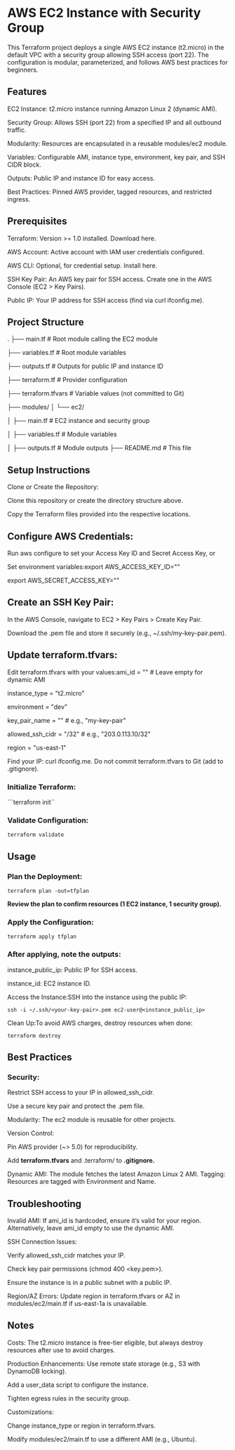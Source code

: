 # AWS EC2 Instance with Security Group
This Terraform project deploys a single AWS EC2 instance (t2.micro) in the default VPC with a security group allowing SSH access (port 22). The configuration is modular, parameterized, and follows AWS best practices for beginners.

## Features

EC2 Instance: t2.micro instance running Amazon Linux 2 (dynamic AMI).

Security Group: Allows SSH (port 22) from a specified IP and all outbound traffic.

Modularity: Resources are encapsulated in a reusable modules/ec2 module.

Variables: Configurable AMI, instance type, environment, key pair, and SSH CIDR block.

Outputs: Public IP and instance ID for easy access.

Best Practices: Pinned AWS provider, tagged resources, and restricted ingress.

## Prerequisites

Terraform: Version >= 1.0 installed. Download here.

AWS Account: Active account with IAM user credentials configured.

AWS CLI: Optional, for credential setup. Install here.

SSH Key Pair: An AWS key pair for SSH access. Create one in the AWS Console (EC2 > Key Pairs).

Public IP: Your IP address for SSH access (find via curl ifconfig.me).

## Project Structure
.
├── main.tf              # Root module calling the EC2 module

├── variables.tf         # Root module variables

├── outputs.tf           # Outputs for public IP and instance ID

├── terraform.tf         # Provider configuration

├── terraform.tfvars     # Variable values (not committed to Git)

├── modules/
│   └── ec2/

│       ├── main.tf      # EC2 instance and security group

│       ├── variables.tf # Module variables

│       ├── outputs.tf   # Module outputs
├── README.md            # This file

## Setup Instructions

Clone or Create the Repository:

Clone this repository or create the directory structure above.

Copy the Terraform files provided into the respective locations.


## Configure AWS Credentials:

Run aws configure to set your Access Key ID and Secret Access Key, or

Set environment variables:export AWS_ACCESS_KEY_ID="<your-access-key>"

export AWS_SECRET_ACCESS_KEY="<your-secret-key>"




## Create an SSH Key Pair:

In the AWS Console, navigate to EC2 > Key Pairs > Create Key Pair.

Download the .pem file and store it securely (e.g., ~/.ssh/my-key-pair.pem).





## Update terraform.tfvars:

Edit terraform.tfvars with your values:ami_id        = "" # Leave empty for dynamic AMI

instance_type = "t2.micro"

environment   = "dev"

key_pair_name = "<your-key-pair-name>" # e.g., "my-key-pair"

allowed_ssh_cidr = "<your-ip>/32"      # e.g., "203.0.113.10/32"

region        = "us-east-1"


Find your IP: curl ifconfig.me.
Do not commit terraform.tfvars to Git (add to .gitignore).


### Initialize Terraform:

```terraform init``


### Validate Configuration:

```terraform validate```



## Usage

### Plan the Deployment:

```terraform plan -out=tfplan```

**Review the plan to confirm resources (1 EC2 instance, 1 security group).** 

### Apply the Configuration:

```terraform apply tfplan```

### After applying, note the outputs:

instance_public_ip: Public IP for SSH access.

instance_id: EC2 instance ID.


Access the Instance:SSH into the instance using the public IP:

```ssh -i ~/.ssh/<your-key-pair>.pem ec2-user@<instance_public_ip>```


Clean Up:To avoid AWS charges, destroy resources when done:

```terraform destroy```



## Best Practices

###  Security:
Restrict SSH access to your IP in allowed_ssh_cidr.

Use a secure key pair and protect the .pem file.


Modularity: The ec2 module is reusable for other projects.

Version Control:

Pin AWS provider (~> 5.0) for reproducibility.

Add **terraform.tfvars** and .terraform/ to **.gitignore.**


Dynamic AMI: The module fetches the latest Amazon Linux 2 AMI.
Tagging: Resources are tagged with Environment and Name.

## Troubleshooting

Invalid AMI: If ami_id is hardcoded, ensure it’s valid for your region. Alternatively, leave ami_id empty to use 
the dynamic AMI.

SSH Connection Issues:

Verify allowed_ssh_cidr matches your IP.

Check key pair permissions (chmod 400 <key.pem>).

Ensure the instance is in a public subnet with a public IP.


Region/AZ Errors: Update region in terraform.tfvars or AZ in modules/ec2/main.tf if us-east-1a is unavailable.

## Notes

Costs: The t2.micro instance is free-tier eligible, but always destroy resources after use to avoid charges.

Production Enhancements:
Use remote state storage (e.g., S3 with DynamoDB locking).

Add a user_data script to configure the instance.

Tighten egress rules in the security group.


Customizations:

Change instance_type or region in terraform.tfvars.

Modify modules/ec2/main.tf to use a different AMI (e.g., Ubuntu).


